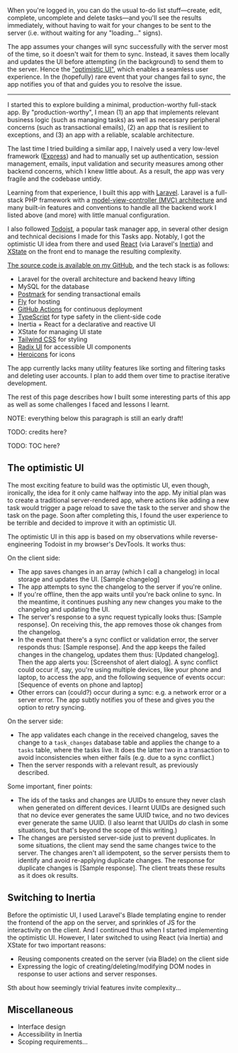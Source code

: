 When you're logged in, you can do the usual to-do list stuff—create, edit, complete, uncomplete and delete tasks—and you'll see the results immediately, without having to wait for your changes to be sent to the server (i.e. without waiting for any "loading..." signs).

The app assumes your changes will sync successfully with the server most of the time, so it doesn't wait for them to sync. Instead, it saves them locally and updates the UI before attempting (in the background) to send them to the server. Hence the ["optimistic UI"](https://www.smashingmagazine.com/2016/11/true-lies-of-optimistic-user-interfaces/), which enables a seamless user experience. In the (hopefully) rare event that your changes fail to sync, the app notifies you of that and guides you to resolve the issue.

---

I started this to explore building a minimal, production-worthy full-stack app. By "production-worthy", I mean (1) an app that implements relevant business logic (such as managing tasks) as well as necessary peripheral concerns (such as transactional emails), (2) an app that is resilient to exceptions, and (3) an app with a reliable, scalable architecture.

The last time I tried building a similar app, I naively used a very low-level framework ([Express](https://expressjs.com/)) and had to manually set up authentication, session management, emails, input validation and security measures among other backend concerns, which I knew little about. As a result, the app was very fragile and the codebase untidy.

Learning from that experience, I built this app with [Laravel](http://laravel.com/). Laravel is a full-stack PHP framework with a [model-view-controller (MVC) architecture](https://en.wikipedia.org/wiki/Model%E2%80%93view%E2%80%93controller) and many built-in features and conventions to handle all the backend work I listed above (and more) with little manual configuration.

I also followed [Todoist](https://todoist.com/), a popular task manager app, in several other design and technical decisions I made for this Tasks app. Notably, I got the optimistic UI idea from there and used [React](http://react.dev/) (via Laravel's [Inertia](https://inertiajs.com/)) and [XState](https://xstate.js.org/docs/) on the front end to manage the resulting complexity.

[The source code is available on my GitHub](https://github.com/mubaraqwahab/tasks), and the tech stack is as follows:

- Laravel for the overall architecture and backend heavy lifting
- MySQL for the database
- [Postmark](http://postmarkapp.com/) for sending transactional emails
- [Fly](https://fly.io) for hosting
- [GitHub Actions](https://github.com/features/actions) for continuous deployment
- [TypeScript](https://www.typescriptlang.org/) for type safety in the client-side code
- Inertia + React for a declarative and reactive UI
- XState for managing UI state
- [Tailwind CSS](https://tailwindcss.com/) for styling
- [Radix UI](https://www.radix-ui.com/) for accessible UI components
- [Heroicons](https://heroicons.com/) for icons

The app currently lacks many utility features like sorting and filtering tasks and deleting user accounts. I plan to add them over time to practise iterative development.

The rest of this page describes how I built some interesting parts of this app as well as some challenges I faced and lessons I learnt.

NOTE: everything below this paragraph is still an early draft!

TODO: credits here?

TODO: TOC here?

<!-- TODO: heading IDs -->

## The optimistic UI

The most exciting feature to build was the optimistic UI, even though, ironically, the idea for it only came halfway into the app. My initial plan was to create a traditional server-rendered app, where actions like adding a new task would trigger a page reload to save the task to the server and show the task on the page. Soon after completing this, I found the user experience to be terrible and decided to improve it with an optimistic UI.

The optimistic UI in this app is based on my observations while reverse-engineering Todoist in my browser's DevTools. It works thus:

On the client side:

- The app saves changes in an array (which I call a changelog) in local storage and updates the UI. [Sample changelog]
- The app attempts to sync the changelog to the server if you're online.
- If you're offline, then the app waits until you're back online to sync. In the meantime, it continues pushing any new changes you make to the changelog and updating the UI.
- The server's response to a sync request typically looks thus: [Sample response]. On receiving this, the app removes those ok changes from the changelog.
- In the event that there's a sync conflict or validation error, the server responds thus: [Sample response]. And the app keeps the failed changes in the changelog, updates them thus: [Updated changelog]. Then the app alerts you: [Screenshot of alert dialog]. A sync conflict could occur if, say, you're using multiple devices, like your phone and laptop, to access the app, and the following sequence of events occur: [Sequence of events on phone and laptop]
- Other errors can (could?) occur during a sync: e.g. a network error or a server error. The app subtly notifies you of these and gives you the option to retry syncing.

On the server side:

- The app validates each change in the received changelog, saves the change to a `task_changes` database table and applies the change to a `tasks` table, where the tasks live. It does the latter two in a transaction to avoid inconsistencies when either fails (e.g. due to a sync conflict.)
- Then the server responds with a relevant result, as previously described.

Some important, finer points:

- The ids of the tasks and changes are UUIDs to ensure they never clash when generated on different devices. I learnt UUIDs are designed such that no device ever generates the same UUID twice, and no two devices ever generate the same UUID. (I also learnt that UUIDs _do_ clash in some situations, but that's beyond the scope of this writing.)
- The changes are persisted server-side just to prevent duplicates. In some situations, the client may send the same changes twice to the server. The changes aren't all idempotent, so the server persists them to identify and avoid re-applying duplicate changes. The response for duplicate changes is [Sample response]. The client treats these results as it does ok results.

## Switching to Inertia

Before the optimistic UI, I used Laravel's Blade templating engine to render the frontend of the app on the server, and sprinkles of JS for the interactivity on the client. And I continued thus when I started implementing the optimistic UI. However, I later switched to using React (via Inertia) and XState for two important reasons:

- Reusing components created on the server (via Blade) on the client side
- Expressing the logic of creating/deleting/modifying DOM nodes in response to user actions and server responses.

Sth about how seemingly trivial features invite complexity...

## Miscellaneous

- Interface design
- Accessibility in Inertia
- Scoping requirements...
